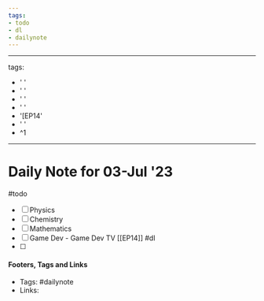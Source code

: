 ```yaml
---
tags:
- todo
- dl
- dailynote
---
```


---
tags:
- ' '
- ' '
- ' '
- ' '
- '[EP14'
- ' '
- ^1
---


# Daily Note for 03-Jul '23
#todo
- [ ] Physics
- [ ] Chemistry
- [ ] Mathematics
- [ ] Game Dev - Game Dev TV [[EP14]]
#dl 
- [ ] 

#### Footers, Tags and Links
- Tags: #dailynote 
- Links: 

[^1]: